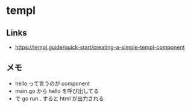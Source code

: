# templ
## Links
- https://templ.guide/quick-start/creating-a-simple-templ-component

## メモ
- hello って言うのが component
- main.go から hello を呼び出してる
- で go run . すると html が出力される
